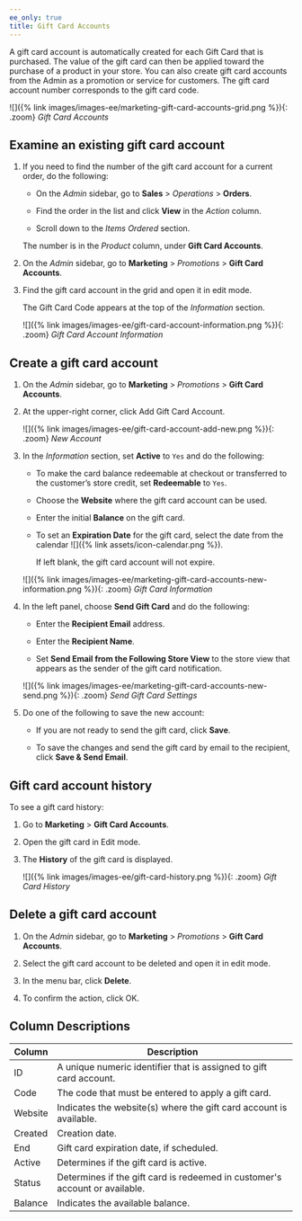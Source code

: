 ```yaml
---
ee_only: true
title: Gift Card Accounts
---
```


A gift card account is automatically created for each Gift Card that is purchased. The value of the gift card can then be applied toward the purchase of a product in your store. You can also create gift card accounts from the Admin as a promotion or service for customers. The gift card account number corresponds to the gift card code.

![]({% link images/images-ee/marketing-gift-card-accounts-grid.png %}){: .zoom}
_Gift Card Accounts_

## Examine an existing gift card account

1. If you need to find the number of the gift card account for a current order, do the following:

    - On the _Admin_ sidebar, go to **Sales** > _Operations_ > **Orders**.

    - Find the order in the list and click **View** in the _Action_ column.

    - Scroll down to the _Items Ordered_ section.

    The number is in the _Product_ column, under **Gift Card Accounts**.

1. On the _Admin_ sidebar, go to **Marketing** > _Promotions_ > **Gift Card Accounts**.

1. Find the gift card account in the grid and open it in edit mode.

    The Gift Card Code appears at the top of the _Information_ section.

    ![]({% link images/images-ee/gift-card-account-information.png %}){: .zoom}
    _Gift Card Account Information_

## Create a gift card account

1. On the _Admin_ sidebar, go to **Marketing** > _Promotions_ > **Gift Card Accounts**.

1. At the upper-right corner, click <span class="btn">Add Gift Card Account</span>.

    ![]({% link images/images-ee/gift-card-account-add-new.png %}){: .zoom}
    _New Account_

1. In the _Information_ section, set **Active** to `Yes` and do the following:

    - To make the card balance redeemable at checkout or transferred to the customer’s store credit, set **Redeemable** to `Yes`.

    - Choose the **Website** where the gift card account can be used.

    - Enter the initial **Balance** on the gift card.

    - To set an **Expiration Date** for the gift card, select the date from the calendar ![]({% link assets/icon-calendar.png %}).

      If left blank, the gift card account will not expire.

    ![]({% link images/images-ee/marketing-gift-card-accounts-new-information.png %}){: .zoom}
    _Gift Card Information_

1. In the left panel, choose **Send Gift Card** and do the following:

    - Enter the **Recipient Email** address.

    - Enter the **Recipient Name**.

    - Set **Send Email from the Following Store View** to the store view that appears as the sender of the gift card notification.

    ![]({% link images/images-ee/marketing-gift-card-accounts-new-send.png %}){: .zoom}
    _Send Gift Card Settings_

1. Do one of the following to save the new account:

    - If you are not ready to send the gift card, click **Save**.

    - To save the changes and send the gift card by email to the recipient, click **Save & Send Email**.

## Gift card account history

To see a gift card history:

1. Go to **Marketing** > **Gift Card Accounts**.

1. Open the gift card in Edit mode.

1. The **History** of the gift card is displayed.

    ![]({% link images/images-ee/gift-card-history.png %}){: .zoom}
    _Gift Card History_

## Delete a gift card account

1. On the _Admin_ sidebar, go to **Marketing** > _Promotions_ > **Gift Card Accounts**.

1. Select the gift card account to be deleted and open it in edit mode.

1. In the menu bar, click **Delete**.

1. To confirm the action, click <span class="btn">OK</span>.

## Column Descriptions

|Column|Description|
|--- |--- |
|ID|A unique numeric identifier that is assigned to gift card account.|
|Code|The code that must be entered to apply a gift card.|
|Website|Indicates the website(s) where the gift card account is available.|
|Created|Creation date.|
|End|Gift card expiration date, if scheduled.|
|Active|Determines if the gift card is active.|
|Status|Determines if the gift card is redeemed in customer's account or available.|
|Balance|Indicates the available balance.|
